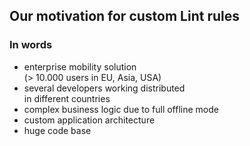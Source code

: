 ## Our motivation for custom Lint rules
### In words
- enterprise mobility solution<br/>(\> 10.000 users in EU, Asia, USA)
- several developers working distributed<br/>in different countries
- complex business logic due to full offline mode
- custom application architecture
- huge code base
